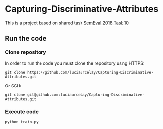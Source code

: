 # Capturing-Discriminative-Attributes

This is a project based on shared task [SemEval 2018 Task 10](https://aclanthology.org/S18-1117/)

## Run the code
### Clone repository
In order to run the code you must clone the repository using HTTPS:

`git clone https://github.com/luciaurcelay/Capturing-Discriminative-Attributes.git`

Or SSH:

`git clone git@github.com:luciaurcelay/Capturing-Discriminative-Attributes.git`

### Execute code
`python train.py`

